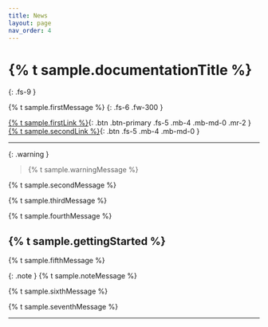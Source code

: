 ```yaml
---
title: News
layout: page
nav_order: 4
---
```


# {% t sample.documentationTitle %}
{: .fs-9 }

{% t sample.firstMessage %}
{: .fs-6 .fw-300 }

[{% t sample.firstLink %}](#getting-started){: .btn .btn-primary .fs-5 .mb-4 .mb-md-0 .mr-2 }
[{% t sample.secondLink %}][Just the Docs repo]{: .btn .fs-5 .mb-4 .mb-md-0 }

---

{: .warning }
> {% t sample.warningMessage %}

{% t sample.secondMessage %}

{% t sample.thirdMessage %}

{% t sample.fourthMessage %}

## {% t sample.gettingStarted %}

{% t sample.fifthMessage %}

{: .note }
{% t sample.noteMessage %}

{% t sample.sixthMessage %}

{% t sample.seventhMessage %}


----

[^1]: The [source file for this page] uses all three markup languages.

[^2]: [It can take up to 10 minutes for changes to your site to publish after you push the changes to GitHub](https://docs.github.com/en/pages/setting-up-a-github-pages-site-with-jekyll/creating-a-github-pages-site-with-jekyll#creating-your-site).

[Jekyll]: https://jekyllrb.com
[Markdown]: https://daringfireball.net/projects/markdown/
[Liquid]: https://github.com/Shopify/liquid/wiki
[Front matter]: https://jekyllrb.com/docs/front-matter/
[Jekyll configuration]: https://jekyllrb.com/docs/configuration/
[source file for this page]: https://github.com/just-the-docs/just-the-docs/blob/main/index.md
[Just the Docs Template]: https://just-the-docs.github.io/just-the-docs-template/
[Just the Docs]: https://just-the-docs.com
[Just the Docs repo]: https://github.com/just-the-docs/just-the-docs
[GitHub Pages]: https://pages.github.com/
[Template README]: https://github.com/just-the-docs/just-the-docs-template/blob/main/README.md
[use the template]: https://github.com/just-the-docs/just-the-docs-template/generate